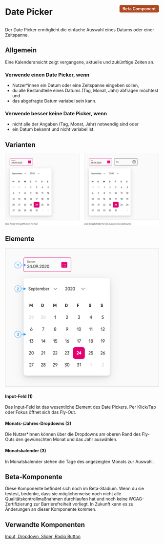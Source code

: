 <div style="display: inline-flex; align-items: center; justify-content: space-between; width: 100%;">
    <h1>Date Picker</h1>
    <img src="assets/beta.png" alt="Beta Component" />
</div>

Der Date Picker ermöglicht die einfache Auswahl eines Datums oder einer Zeitspanne.

## Allgemein

Eine Kalenderansicht zeigt vergangene, aktuelle und zukünftige Zeiten an.

### Verwende einen Date Picker, wenn

- Nutzer\*innen ein Datum oder eine Zeitspanne eingeben sollen,
- du alle Bestandteile eines Datums (Tag, Monat, Jahr) abfragen möchtest und
- das abgefragte Datum variabel sein kann.

### Verwende besser keine Date Picker, wenn

- nicht alle der Angaben (Tag, Monat, Jahr) notwendig sind oder
- ein Datum bekannt und nicht variabel ist.

## Varianten

![Image Name](./img/Types_de.png)

## Elemente

![Image Name](./img/Elements.png)

#### Input-Feld (1)

Das Input-Feld ist das wesentliche Element des Date Pickers. Per Klick/Tap oder Fokus öffnet sich das Fly-Out.

#### Monats-/Jahres-Dropdowns (2)

Die Nutzer\*innen können über die Dropdowns am oberen Rand des Fly-Outs den gewünschten Monat und das Jahr auswählen.

#### Monatskalender (3)

In Monatskalender stehen die Tage des angezeigten Monats zur Auswahl.

## Beta-Komponente

Diese Komponente befindet sich noch im Beta-Stadium. Wenn du sie testest, bedenke, dass sie möglicherweise noch nicht alle Qualitätskontrollmaßnahmen durchlaufen hat und noch keine WCAG-Zertifizierung zur Barrierefreiheit vorliegt. In Zukunft kann es zu Änderungen an dieser Komponente kommen.

## Verwandte Komponenten

<a href="?path=/usage/components-text-field--standard">Input, </a>
<a href="?path=/usage/components-dropdown--standard">Dropdown, </a>
<a href="?path=/usage/components-slider--standard">Slider, </a>
<a href="?path=/usage/components-radio-button--standard">Radio Button</a>
